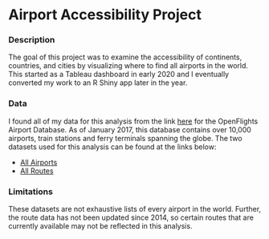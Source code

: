 # Airport Accessibility Project

### Description

The goal of this project was to examine the accessibility of continents, countries, and cities by visualizing where to find all airports in the world.  This started as a Tableau dashboard in early 2020 and I eventually converted my work to an R Shiny app later in the year.


### Data

I found all of my data for this analysis from the link [here](https://openflights.org/data.html) for the OpenFlights Airport Database.  As of January 2017, this database contains over 10,000 airports, train stations and ferry terminals spanning the globe.  The two datasets used for this analysis can be found at the links below:

- [All Airports](https://raw.githubusercontent.com/jpatokal/openflights/master/data/airports-extended.dat)
- [All Routes](https://raw.githubusercontent.com/jpatokal/openflights/master/data/routes.dat)


### Limitations

These datasets are not exhaustive lists of every airport in the world.  Further, the route data has not been updated since 2014, so certain routes that are currently available may not be reflected in this analysis.

